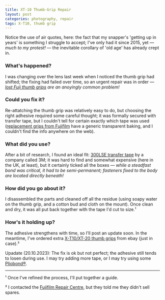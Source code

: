 ```yaml
---
title: XT-10 Thumb-Grip Repair
layout: post
categories: photography, repair
tags: X-T10, thumb grip
---
```


Notice the use of air quotes, here: the fact that my snapper's 'getting up in years' is something I struggle to accept; I've only had it since 2015, yet — _much to my protest!_ — the inevitable corollary of 'old age' has already crept in.

### What's happened? ###

I was changing over the lens last week when I noticed the thumb grip had shifted; the fixing had failed over time, so an urgent repair was in order — _[lost Fuji thumb grips](https://www.dpreview.com/forums/thread/4343992) are an anoyingly common problem!_

### Could you fix it? ###

Re-attatching the thumb grip was relatively easy to do, but choosing the right adhesive required some careful thought; it was formally secured with transfer tape, but I couldn't tell for certain exactly which tape was used ([replacement grips from Fujifilm](https://m.youtube.com/watch?v=cjHktODe0qU&pp=ygUQeC10MTAgdGh1bWIgZ3JpcA%3D%3D) have a generic transparent baking, and I couldn't find the info anywhere on the web). 

### What did you use? ###

After a bit of research, I found an ideal fit: [300LSE transfer tape](https://technicaldatasheets.3m.com/en_US?pif=000044?locale=en-US) by a company called 3M; it was hard to find and somewhat expensive (here in the UK, at least), but it certainly ticked all the boxes — _while a steadfast bond was critical, it had to be semi-permanent; fasteners fixed to the body are located directly beneath!_

### How did you go about it? ###

I disassembled the parts and cleaned off all the residue (using soapy water on the thumb grip, and a cotton bud and cloth on the mount). Once clean and dry, it was all put back together with the tape I'd cut to size.¹

### How's it holding up? ###

The adhesive strengthens with time, so I'll post an update soon. In the meantime, I've ordered extra [X-T10/XT-20 thumb grips](https://www.ebay.co.uk/sch/i.html?_from=R40&_trksid=p2047675.m570.l1313&_nkw=fuji+x-t10+thumb+grip&_sacat=0) from ebay (just in case).²

Upadate (20.10.2023): The fix is ok but not perfect; the adhesive still tends to losen during use. I may try adding more tape, or I may try using some [Pliobond®](https://ruscoe.com/products/adhesives/).

---

¹ Once I've refined the process, I'll put together a guide.

² I contacted the [Fujifilm Repair Centre](https://repairs.fujifilm.eu/en/fujifilm-repair-centre/?zr=uk), but they told me they didn't sell spares.
